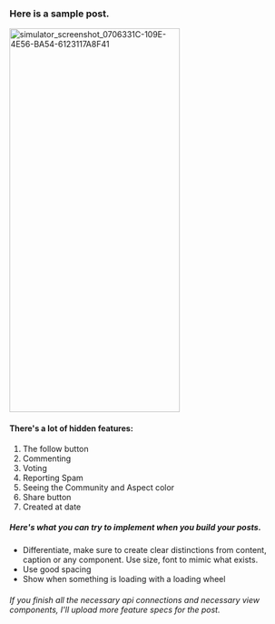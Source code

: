 ### Here is a sample post.

<img src="https://github.com/galcohavy10/uStock-Development-Android/assets/96891588/ef970f15-fcba-47e2-9df8-0330aa680bc6" alt="simulator_screenshot_0706331C-109E-4E56-BA54-6123117A8F41" width="300px" height="675px">

#### There's a lot of hidden features:
1. The follow button
2. Commenting
3. Voting
4. Reporting Spam
5. Seeing the Community and Aspect color
6. Share button
7. Created at date

##### Here's what you can try to implement when you build your posts.
- Differentiate, make sure to create clear distinctions from content, caption or any component. Use size, font to mimic what exists.
- Use good spacing
- Show when something is loading with a loading wheel

###### If you finish all the necessary api connections and necessary view components, I'll upload more feature specs for the post.
